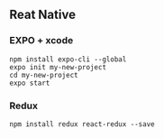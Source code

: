 
## Reat Native

### EXPO + xcode
`npm install expo-cli --global` <br/>
`expo init my-new-project`  <br/>
`cd my-new-project` <br/>
`expo start`    <br/>


### Redux
`npm install redux react-redux --save`  <br/>